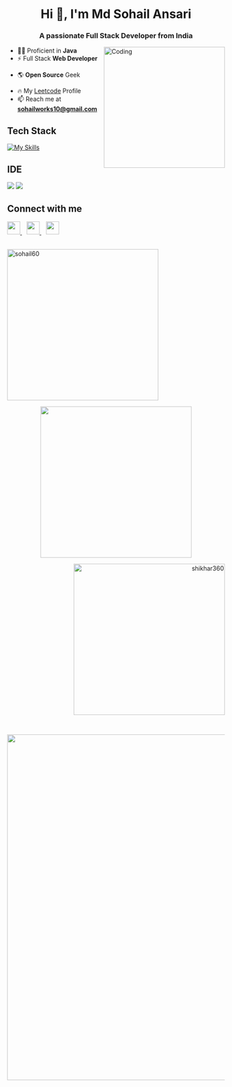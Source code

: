<!-- ![logo](https://github.com/sohail300/sohail300/blob/main/bannerv1.png) -->
<h1 align="center">Hi 👋, I'm Md Sohail Ansari</h1>
<h3 align="center">A passionate Full Stack Developer from India</h3>

<img align="right" alt="Coding" width="280" src="https://cdn.dribbble.com/users/1162077/screenshots/3848914/programmer.gif">

<!-- Intro -->
- 👨‍💻 Proficient in **Java**
- ⚡ Full Stack **Web Developer**
<!--- 🔐 Interested in **Cyber Security** -->
- 🌎 **Open Source** Geek
<!--- 📝 I regularly write articles on [https://sohail10.hashnode.dev/](https://sohail10.hashnode.dev/) -->
- 🔥 My [Leetcode](https://www.leetcode.com/sohail60) Profile
- 📫 Reach me at **sohailworks10@gmail.com**

## Tech Stack 
[![My Skills](https://skillicons.dev/icons?i=java,html,css,js,react,nodejs,express,mongodb,firebase,bash,c,python,git,github,linux,vscode&perline=9)](https://skillicons.dev)
<br>

## IDE
<span>
<img src = "https://img.shields.io/badge/-IntelliJ%20Idea-grey?style=for-the-badge&logo=intellij%20idea">
<img src="https://img.shields.io/badge/Visual_Studio_Code-0078D4?style=for-the-badge&logo=visual%20studio%20code&logoColor=white">
</span>
<br>

## Connect with me
  <a href="https://twitter.com/sohail_infinity">
    <img width="30px" src="https://www.vectorlogo.zone/logos/twitter/twitter-official.svg" />
  </a>&ensp;
  <a href="https://www.linkedin.com/in/md-sohail-ansari-b51201278/">
    <img width="30px" src="https://www.vectorlogo.zone/logos/linkedin/linkedin-icon.svg" />
  </a>&ensp;
  <a href="https://instagram.com/sohail_infinity">
    <img width="30px" src="https://www.vectorlogo.zone/logos/instagram/instagram-icon.svg" />
  </a>
<br>
<br>
 
<!-- IDE -->


<!-- Languages Used -->
<p align="left">
<img src="https://github-readme-stats.vercel.app/api/top-langs?username=sohail60&show_icons=true&locale=en&layout=compact&theme=aura" alt="sohail60" width="350" />
</p>

<!-- Github stats -->
<p align="center" >
<img src="https://github-readme-stats.vercel.app/api?username=sohail60&count_private=true&show_icons=true&&theme=chartreuse-dark&include_all_commits=true" width="350">
</p>

<!-- Streak -->
<p align="right">
<img src="https://github-readme-streak-stats.herokuapp.com/?user=sohail60&theme=algolia" alt="shikhar360" width="350" />
</p>

</br>

<!-- Activity -->
<p align="center" >
<img width="800px" align="center" src="https://activity-graph.herokuapp.com/graph?username=sohail60&theme=redical">
</p>
